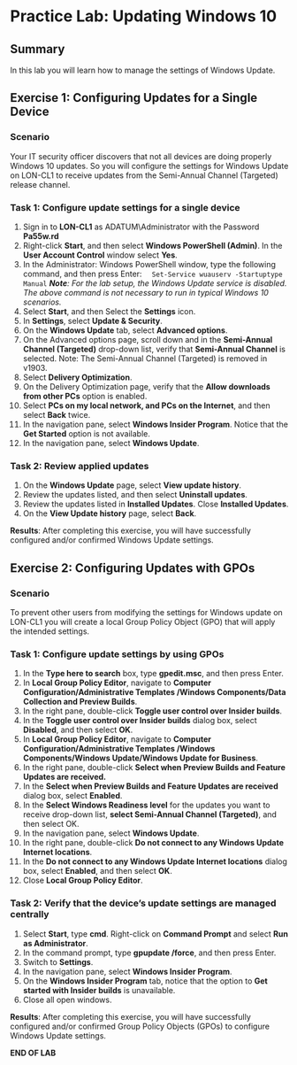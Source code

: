 # Practice Lab: Updating Windows 10 

## Summary
In this lab you will learn how to manage the settings of Windows Update.


## Exercise 1: Configuring Updates for a Single Device 

### Scenario
Your IT security officer discovers that not all devices are doing properly Windows 10 updates. So you will configure the settings for Windows Update on LON-CL1 to receive updates from the Semi-Annual Channel (Targeted) release channel.

### Task 1: Configure update settings for a single device 
1.  Sign in to **LON-CL1** as ADATUM\\Administrator with the Password **Pa55w.rd**
2.  Right-click **Start**, and then select **Windows PowerShell (Admin)**. In the    **User Account Control** window select **Yes**.
3.  In the Administrator: Windows PowerShell window, type the following command,
    and then press Enter:
`  Set-Service wuauserv -Startuptype Manual`
_**Note**: For the lab setup, the Windows Update service is disabled. The above command is not necessary to run in typical Windows 10 scenarios._
4.  Select **Start**, and then Select the **Settings** icon.
5.  In **Settings**, select **Update & Security**.
6.  On the **Windows Update** tab, select **Advanced options**.
7.  On the Advanced options page, scroll down and in the **Semi-Annual Channel (Targeted)** drop-down list, verify that **Semi-Annual Channel** is selected.
Note: The Semi-Annual Channel (Targeted) is removed in v1903. 
8.  Select **Delivery Optimization**.
9.  On the Delivery Optimization page, verify that the **Allow downloads from other
    PCs** option is enabled.
10.  Select **PCs on my local network, and PCs on the Internet**, and then select
    **Back** twice.
11.  In the navigation pane, select **Windows Insider Program**. Notice that the
    **Get Started** option is not available.
12.  In the navigation pane, select **Windows Update**.

### Task 2: Review applied updates
1.  On the **Windows Update** page, select **View update history**.
2.  Review the updates listed, and then select **Uninstall updates**.
3.  Review the updates listed in **Installed Updates**. Close **Installed
    Updates**.
4.  On the **View Update history** page, select **Back**.

**Results**: After completing this exercise, you will have successfully configured and/or confirmed Windows Update settings.

## Exercise 2: Configuring Updates with GPOs 

### Scenario
To prevent other users from modifying the settings for Windows update on LON-CL1 you will create a local Group Policy Object (GPO) that will apply the intended settings.


### Task 1: Configure update settings by using GPOs
1.  In the **Type here to search** box, type **gpedit.msc**, and then press Enter.
2.  In **Local Group Policy Editor**, navigate to **Computer
    Configuration/Administrative Templates /Windows Components/Data Collection
    and Preview Builds**.
3.  In the right pane, double-click **Toggle user control over Insider builds**.
4.  In the **Toggle user control over Insider builds** dialog box, select
    **Disabled**, and then select **OK**.
5.  In **Local Group Policy Editor**, navigate to **Computer
    Configuration/Administrative Templates /Windows Components/Windows
    Update/Windows Update for Business**.
6.  In the right pane, double-click **Select when Preview Builds and Feature
    Updates are received.**
7.  In the **Select when Preview Builds and Feature Updates are received** dialog
    box, select **Enabled**.
8.  In the **Select Windows Readiness level** for the updates you want to
    receive drop-down list, **select Semi-Annual Channel (Targeted)**, and then
    select OK.
9.  In the navigation pane, select **Windows Update**.
10. In the right pane, double-click **Do not connect to any Windows Update
    Internet locations**.
11. In the **Do not connect to any Windows Update Internet locations** dialog
    box, select **Enabled**, and then select **OK**.
12. Close **Local Group Policy Editor**.

### Task 2: Verify that the device’s update settings are managed centrally  
1.  Select **Start**, type **cmd**. Right-click on **Command Prompt** and select
    **Run as Administrator**.
2.  In the command prompt, type **gpupdate /force**, and then press Enter.
3.  Switch to **Settings**.
4.  In the navigation pane, select **Windows Insider Program**.
5.  On the **Windows Insider Program** tab, notice that the option to **Get
    started with Insider builds** is unavailable.
6.  Close all open windows.

**Results**: After completing this exercise, you will have successfully configured and/or confirmed Group Policy Objects (GPOs) to configure Windows Update settings.

**END OF LAB**